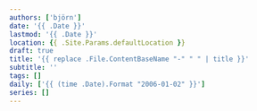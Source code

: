 ```yaml
---
authors: ['björn']
date: '{{ .Date }}'
lastmod: '{{ .Date }}'
location: {{ .Site.Params.defaultLocation }}
draft: true
title: '{{ replace .File.ContentBaseName "-" " " | title }}'
subtitle: ''
tags: []
daily: ['{{ (time .Date).Format "2006-01-02" }}']
series: []
---
```

